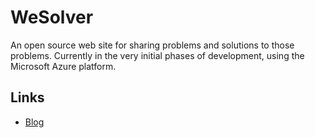 WeSolver
========

An open source web site for sharing problems and solutions to those problems.
Currently in the very initial phases of development, using the Microsoft Azure
platform.

Links
-----
* [Blog](http://wesolver.blogspot.com/)
